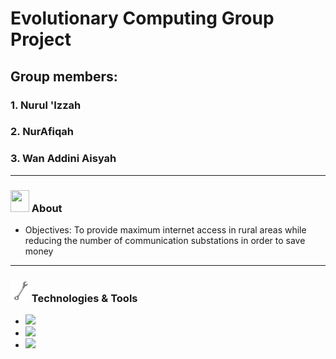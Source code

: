 # Evolutionary Computing Group Project
## Group members:
### 1. Nurul 'Izzah
### 2. NurAfiqah
### 3. Wan Addini Aisyah 
---

### <img src="https://c.tenor.com/ubvX6P6dkhUAAAAi/question-mark.gif" width="30px" height="35px"> About
- Objectives: To provide maximum internet access in rural areas while reducing the number of communication substations in order to save money

---

### <img src="https://raw.githubusercontent.com/farisfs73x/farisfs73x/main/assets/tool.gif" width="30px" height="35px"> Technologies & Tools
- ![](https://img.shields.io/badge/OS-Windows-informational?style=flat&logo=windows&logoColor=white&color=58a6ff)
- ![](https://img.shields.io/badge/IDE-Microsoft_Visual_Studio-informational?style=flat&logo=visualstudio&logoColor=white&color=58a6ff)
- ![](https://img.shields.io/badge/Code-C++-informational?style=flat&logo=&logoColor=white&color=58a6ff)